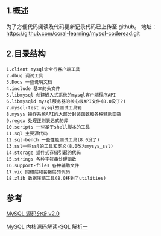 ## 1.概述

为了方便代码阅读及代码更新记录代码已上传至 github。
地址：https://github.com/coral-learning/mysql-coderead.git

## 2.目录结构

    1.client mysql命令行客户端工具
    2.dbug 调试工具
    3.Docs 一些说明文档
    4.include 基本的头文件
    5.libmysql 创建嵌入式系统的mysql客户端程序API
    6.libmysqld mysql服务器的核心级API文件(8.0没了?)
    7.mysql-test mysql的测试工具箱
    8.mysys 操作系统API的大部分封装函数和各种辅助函数
    9.regex 处理正则表达式的库
    10.scripts 一些基于shell脚本的工具
    11.sql 主要源代码
    12.sql-bench 一些性能测试工具(8.0没了)
    13.ssl一些ssl的工具和定义(8.0改为mysys_ssl)
    14.storage 插件式存储引起的代码
    15.strings 各种字符串处理函数
    16.support-files 各种辅助文件
    17.vio 网络层和套接层的代码
    18.zlib 数据压缩工具(8.0移到了utilities)

## 参考

[MySQL 源码分析 v2.0](https://blog.csdn.net/feivirus/article/details/83716680)

[MySQL 内核源码解读-SQL 解析一](https://blog.51cto.com/wangwei007/2300217?source=drh)
